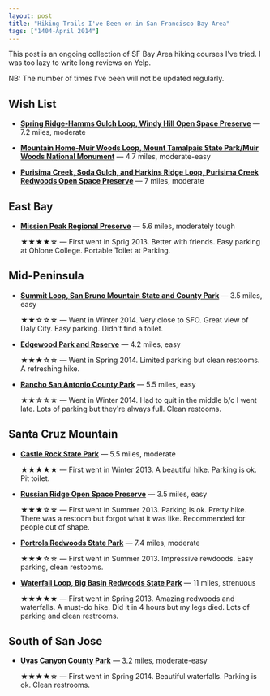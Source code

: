 ```yaml
---
layout: post
title: "Hiking Trails I've Been on in San Francisco Bay Area"
tags: ["1404-April 2014"]
---
```


This post is an ongoing collection of SF Bay Area hiking courses I've tried. I was too lazy to write long reviews on Yelp.

NB: The number of times I've been will not be updated regularly.

## Wish List

* **[Spring Ridge-Hamms Gulch Loop, Windy Hill Open Space Preserve](http://www.bahiker.com/southbayhikes/whsrhg.html)** — 7.2 miles, moderate

* **[Mountain Home-Muir Woods Loop, Mount Tamalpais State Park/Muir Woods National Monument](http://www.bahiker.com/northbayhikes/mountainhome.html)** — 4.7 miles, moderate-easy

* **[Purisima Creek, Soda Gulch, and Harkins Ridge Loop, Purisima Creek Redwoods Open Space Preserve](http://www.bahiker.com/southbayhikes/purisimahiggins.html)** — 7 miles, moderate

## East Bay

* **[Mission Peak Regional Preserve](http://www.bahiker.com/eastbayhikes/missionpeak.html)** — 5.6 miles, moderately tough

    ★★★★☆ — First went in Sprig 2013. Better with friends. Easy parking at Ohlone College. Portable Toilet at Parking.

## Mid-Peninsula

* **[Summit Loop, San Bruno Mountain State and County Park](http://www.bahiker.com/southbayhikes/sanbrunosummit.html)** — 3.5 miles, easy

    ★★☆☆☆ — Went in Winter 2014. Very close to SFO. Great view of Daly City. Easy parking. Didn't find a toilet.

* **[Edgewood Park and Reserve](http://www.bahiker.com/southbayhikes/edgewood.html)** — 4.2 miles, easy

    ★★★☆☆ — Went in Spring 2014. Limited parking but clean restooms. A refreshing hike.

* **[Rancho San Antonio County Park](http://www.bahiker.com/southbayhikes/rancho.html)** — 5.5 miles, easy

    ★★☆☆☆ — Went in Winter 2014. Had to quit in the middle b/c I went late. Lots of parking but they're always full. Clean restooms.

## Santa Cruz Mountain

* **[Castle Rock State Park](http://www.bahiker.com/southbayhikes/castlerock.html)** — 5.5 miles, moderate

    ★★★★★ — First went in Winter 2013. A beautiful hike. Parking is ok. Pit toilet.

* **[Russian Ridge Open Space Preserve](http://www.bahiker.com/southbayhikes/russianridge.html)** — 3.5 miles, easy

    ★★★☆☆ — First went in Summer 2013. Parking is ok. Pretty hike. There was a restoom but forgot what it was like. Recommended for people out of shape.

* **[Portrola Redwoods State Park](http://www.bahiker.com/southbayhikes/portola.html)** — 7.4 miles, moderate

    ★★★☆☆ — First went in Summer 2013. Impressive rewdoods. Easy parking, clean restooms.

* **[Waterfall Loop, Big Basin Redwoods State Park](http://www.bahiker.com/southbayhikes/bigbasin/waterfallloop.html)** — 11 miles, strenuous

    ★★★★★ — First went in Spring 2013. Amazing redwoods and waterfalls. A must-do hike. Did it in 4 hours but my legs died. Lots of parking and clean restrooms.

## South of San Jose

* **[Uvas Canyon County Park](http://www.bahiker.com/southbayhikes/uvas.html)** — 3.2 miles, moderate-easy

    ★★★★☆ — First went in Spring 2014. Beautiful waterfalls. Parking is ok. Clean restrooms.
